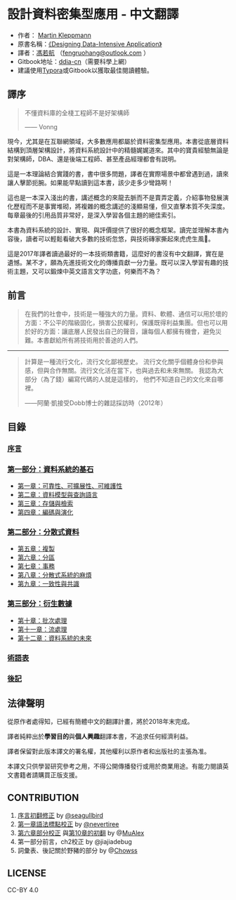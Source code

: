 # 設計資料密集型應用 - 中文翻譯 

- 作者： [Martin Kleppmann](https://martin.kleppmann.com)
- 原書名稱：[《Designing Data-Intensive Application》](http://shop.oreilly.com/product/0636920032175.do)
- 譯者：[馮若航]( http://vonng.com/about) （fengruohang@outlook.com ）
- Gitbook地址：[ddia-cn](https://www.gitbook.com/book/vonng/ddia-cn)（需要科學上網）
- 建議使用[Typora](https://www.typora.io)或Gitbook以獲取最佳閱讀體驗。



## 譯序

> 不懂資料庫的全棧工程師不是好架構師
>
> —— Vonng

   現今，尤其是在互聯網領域，大多數應用都屬於資料密集型應用。本書從底層資料結構到頂層架構設計，將資料系統設計中的精髓娓娓道來。其中的寶貴經驗無論是對架構師，DBA、還是後端工程師、甚至產品經理都會有説明。

   這是一本理論結合實踐的書，書中很多問題，譯者在實際場景中都曾遇到過，讀來讓人擊節扼腕。如果能早點讀到這本書，該少走多少彎路啊！

   這也是一本深入淺出的書，講述概念的來龍去脈而不是賣弄定義，介紹事物發展演化歷程而不是事實堆砌，將複雜的概念講述的淺顯易懂，但又直擊本質不失深度。每章最後的引用品質非常好，是深入學習各個主題的絕佳索引。

   本書為資料系統的設計、實現、與評價提供了很好的概念框架。讀完並理解本書內容後，讀者可以輕鬆看破大多數的技術忽悠，與技術磚家撕起來虎虎生風🤣。

   這是2017年譯者讀過最好的一本技術類書籍，這麼好的書沒有中文翻譯，實在是遺憾。某不才，願為先進技術文化的傳播貢獻一分力量。既可以深入學習有趣的技術主題，又可以鍛煉中英文語言文字功底，何樂而不為？


## 

## 前言

> 在我們的社會中，技術是一種強大的力量。資料、軟體、通信可以用於壞的方面：不公平的階級固化，損害公民權利，保護既得利益集團。但也可以用於好的方面：讓底層人民發出自己的聲音，讓每個人都擁有機會，避免災難。本書獻給所有將技術用於善途的人們。

---------

> 計算是一種流行文化，流行文化鄙視歷史。 流行文化關乎個體身份和參與感，但與合作無關。流行文化活在當下，也與過去和未來無關。 我認為大部分（為了錢）編寫代碼的人就是這樣的， 他們不知道自己的文化來自哪裡。                         
>
>  ——阿蘭·凱接受Dobb博士的雜誌採訪時（2012年）


## 目錄

### [序言](preface.md)

### [第一部分：資料系統的基石](part-i.md)

* [第一章：可靠性、可擴展性、可維護性](ch1.md) 
* [第二章：資料模型與查詢語言](ch2.md)
* [第三章：存儲與檢索](ch3.md) 
* [第四章：編碼與演化](ch4.md)

### [第二部分：分散式資料](part-ii.md)

* [第五章：複製](ch5.md) 
* [第六章：分區](ch6.md) 
* [第七章：事務](ch7.md) 
* [第八章：分散式系統的麻煩](ch8.md) 
* [第九章：一致性與共識](ch9.md) 

### [第三部分：衍生數據](part-iii.md)

* [第十章：批次處理](ch10.md) 
* [第十一章：流處理](ch11.md) 
* [第十二章：資料系統的未來](ch12.md) 

### [術語表](glossary.md)

### [後記](colophon.md)


## 法律聲明

從原作者處得知，已經有簡體中文的翻譯計畫，將於2018年末完成。

譯者純粹出於**學習目的**與**個人興趣**翻譯本書，不追求任何經濟利益。

譯者保留對此版本譯文的署名權，其他權利以原作者和出版社的主張為准。

本譯文只供學習研究參考之用，不得公開傳播發行或用於商業用途。有能力閱讀英文書籍者請購買正版支援。


## CONTRIBUTION

1. [序言初翻修正](https://github.com/Vonng/ddia/commit/afb5edab55c62ed23474149f229677e3b42dfc2c) by [@seagullbird](https://github.com/Vonng/ddia/commits?author=seagullbird)
2. [第一章語法標點校正](https://github.com/Vonng/ddia/commit/973b12cd8f8fcdf4852f1eb1649ddd9d187e3644) by [@nevertiree](https://github.com/Vonng/ddia/commits?author=nevertiree)
3. [第六章部分校正](https://github.com/Vonng/ddia/commit/d4eb0852c0ec1e93c8aacc496c80b915bb1e6d48) 與[第10章的初翻](https://github.com/Vonng/ddia/commit/9de8dbd1bfe6fbb03b3bf6c1a1aa2291aed2490e) by @[MuAlex](https://github.com/Vonng/ddia/commits?author=MuAlex) 
4. 第一部分前言，ch2校正 by @jiajiadebug
5. 詞彙表、後記關於野豬的部分 by @[Chowss](https://github.com/Vonng/ddia/commits?author=Chowss)



## LICENSE

CC-BY 4.0

